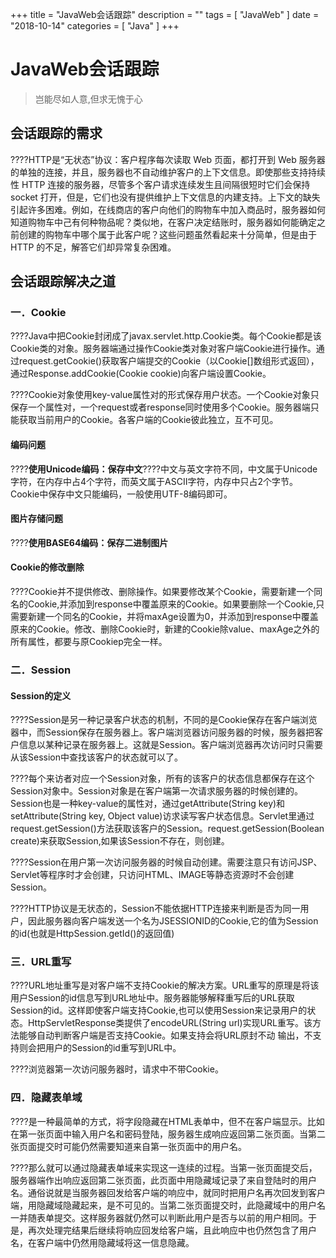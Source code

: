 +++
title = "JavaWeb会话跟踪"
description = ""
tags = [
    "JavaWeb"
]
date = "2018-10-14"
categories = [
	"Java"
]
+++
# JavaWeb会话跟踪
>岂能尽如人意,但求无愧于心

## 会话跟踪的需求

????HTTP是“无状态”协议：客户程序每次读取 Web 页面，都打开到 Web 服务器的单独的连接，并且，服务器也不自动维护客户的上下文信息。即使那些支持持续性 HTTP 连接的服务器，尽管多个客户请求连续发生且间隔很短时它们会保持 socket 打开，但是，它们也没有提供维护上下文信息的内建支持。上下文的缺失引起许多困难。例如，在线商店的客户向他们的购物车中加入商品时，服务器如何知道购物车中己有何种物品呢？类似地，在客户决定结账时，服务器如何能确定之前创建的购物车中哪个属于此客户呢？这些问题虽然看起来十分简单，但是由于
HTTP 的不足，解答它们却异常复杂困难。

## 会话跟踪解决之道

### 一．Cookie
????Java中把Cookie封闭成了javax.servlet.http.Cookie类。每个Cookie都是该Cookie类的对象。服务器端通过操作Cookie类对象对客户端Cookie进行操作。通过request.getCookie()获取客户端提交的Cookie（以Cookie[]数组形式返回），通过Response.addCookie(Cookie cookie)向客户端设置Cookie。

????Cookie对象使用key-value属性对的形式保存用户状态。一个Cookie对象只保存一个属性对，一个request或者response同时使用多个Cookie。服务器端只能获取当前用户的Cookie。各客户端的Cookie彼此独立，互不可见。
#### 编码问题
????**使用Unicode编码：保存中文**????中文与英文字符不同，中文属于Unicode字符，在内存中占4个字符，而英文属于ASCII字符，内存中只占2个字节。Cookie中保存中文只能编码，一般使用UTF-8编码即可。
#### 图片存储问题
????**使用BASE64编码：保存二进制图片**
#### Cookie的修改删除
????Cookie并不提供修改、删除操作。如果要修改某个Cookie，需要新建一个同名的Cookie,并添加到response中覆盖原来的Cookie。如果要删除一个Cookie,只需要新建一个同名的Cookie，并将maxAge设置为0，并添加到response中覆盖原来的Cookie。修改、删除Cookie时，新建的Cookie除value、maxAge之外的所有属性，都要与原Cookiep完全一样。

### 二．Session
#### Session的定义
????Session是另一种记录客户状态的机制，不同的是Cookie保存在客户端浏览器中，而Session保存在服务器上。客户端浏览器访问服务器的时候，服务器把客户信息以某种记录在服务器上。这就是Session。客户端浏览器再次访问时只需要从该Session中查找该客户的状态就可以了。

????每个来访者对应一个Session对象，所有的该客户的状态信息都保存在这个Session对象中。Session对象是在客户端第一次请求服务器的时候创建的。Session也是一种key-value的属性对，通过getAttribute(String key)和setAttribute(String key, Object value)访求读写客户状态信息。Servlet里通过request.getSession()方法获取该客户的Session。request.getSession(Boolean create)来获取Session,如果该Session不存在，则创建。

????Session在用户第一次访问服务器的时候自动创建。需要注意只有访问JSP、Servlet等程序时才会创建，只访问HTML、IMAGE等静态资源时不会创建Session。

????HTTP协议是无状态的，Session不能依据HTTP连接来判断是否为同一用户，因此服务器向客户端发送一个名为JSESSIONID的Cookie,它的值为Session的id(也就是HttpSession.getId()的返回值)

### 三．URL重写
????URL地址重写是对客户端不支持Cookie的解决方案。URL重写的原理是将该用户Session的id信息写到URL地址中。服务器能够解释重写后的URL获取Session的id。这样即使客户端支持Cookie,也可以使用Session来记录用户的状态。HttpServletResponse类提供了encodeURL(String url)实现URL重写。该方法能够自动判断客户端是否支持Cookie。如果支持会将URL原封不动    输出，不支持则会把用户的Session的id重写到URL中。

????浏览器第一次访问服务器时，请求中不带Cookie。

### 四．隐藏表单域
????是一种最简单的方式，将字段隐藏在HTML表单中，但不在客户端显示。比如在第一张页面中输入用户名和密码登陆，服务器生成响应返回第二张页面。当第二张页面提交时可能仍然需要知道来自第一张页面中的用户名。

????那么就可以通过隐藏表单域来实现这一连续的过程。当第一张页面提交后，服务器端作出响应返回第二张页面，此页面中用隐藏域记录了来自登陆时的用户名。通俗说就是当服务器回发给客户端的响应中，就同时把用户名再次回发到客户端，用隐藏域隐藏起来，是不可见的。当第二张页面提交时，此隐藏域中的用户名一并随表单提交。这样服务器就仍然可以判断此用户是否与以前的用户相同。于是，再次处理完结果后继续将响应回发给客户端，且此响应中也仍然包含了用户名，在客户端中仍然用隐藏域将这一信息隐藏。